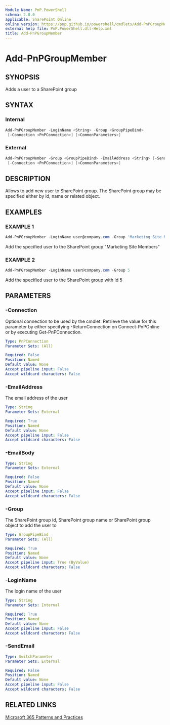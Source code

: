 ```yaml
---
Module Name: PnP.PowerShell
schema: 2.0.0
applicable: SharePoint Online
online version: https://pnp.github.io/powershell/cmdlets/Add-PnPGroupMember.html
external help file: PnP.PowerShell.dll-Help.xml
title: Add-PnPGroupMember
---
```

  
# Add-PnPGroupMember

## SYNOPSIS
Adds a user to a SharePoint group

## SYNTAX

### Internal
```powershell
Add-PnPGroupMember -LoginName <String> -Group <GroupPipeBind> 
 [-Connection <PnPConnection>] [<CommonParameters>]
```

### External
```powershell
Add-PnPGroupMember -Group <GroupPipeBind> -EmailAddress <String> [-SendEmail] [-EmailBody <String>]
 [-Connection <PnPConnection>] [<CommonParameters>]
```

## DESCRIPTION

Allows to add new user to SharePoint group. The SharePoint group may be specified either by id, name or related object.

## EXAMPLES

### EXAMPLE 1
```powershell
Add-PnPGroupMember -LoginName user@company.com -Group 'Marketing Site Members'
```

Add the specified user to the SharePoint group "Marketing Site Members"

### EXAMPLE 2
```powershell
Add-PnPGroupMember -LoginName user@company.com -Group 5
```

Add the specified user to the SharePoint group with Id 5

## PARAMETERS

### -Connection
Optional connection to be used by the cmdlet. Retrieve the value for this parameter by either specifying -ReturnConnection on Connect-PnPOnline or by executing Get-PnPConnection.

```yaml
Type: PnPConnection
Parameter Sets: (All)

Required: False
Position: Named
Default value: None
Accept pipeline input: False
Accept wildcard characters: False
```

### -EmailAddress
The email address of the user

```yaml
Type: String
Parameter Sets: External

Required: True
Position: Named
Default value: None
Accept pipeline input: False
Accept wildcard characters: False
```

### -EmailBody

```yaml
Type: String
Parameter Sets: External

Required: False
Position: Named
Default value: None
Accept pipeline input: False
Accept wildcard characters: False
```

### -Group
The SharePoint group id, SharePoint group name or SharePoint group object to add the user to

```yaml
Type: GroupPipeBind
Parameter Sets: (All)

Required: True
Position: Named
Default value: None
Accept pipeline input: True (ByValue)
Accept wildcard characters: False
```

### -LoginName
The login name of the user

```yaml
Type: String
Parameter Sets: Internal

Required: True
Position: Named
Default value: None
Accept pipeline input: False
Accept wildcard characters: False
```

### -SendEmail

```yaml
Type: SwitchParameter
Parameter Sets: External

Required: False
Position: Named
Default value: None
Accept pipeline input: False
Accept wildcard characters: False
```



## RELATED LINKS

[Microsoft 365 Patterns and Practices](https://aka.ms/m365pnp)


